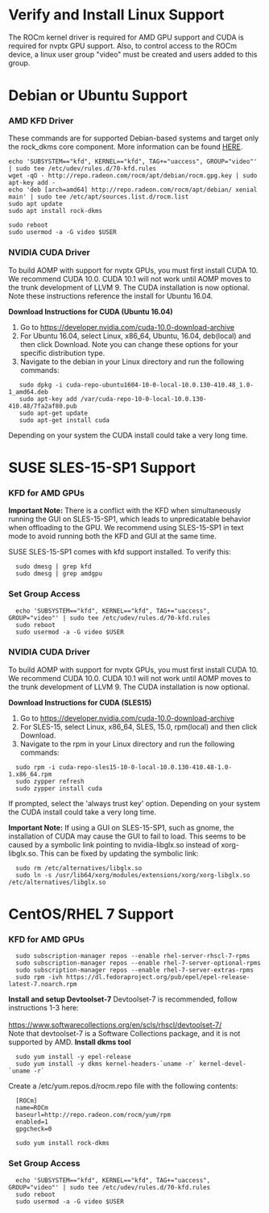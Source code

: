 # Verify and Install Linux Support 
The ROCm kernel driver is required for AMD GPU support and CUDA is required for nvptx GPU support.
Also, to control access to the ROCm device, a linux user group "video" must be created and users added to this group.

# Debian or Ubuntu Support
### AMD KFD Driver
These commands are for supported Debian-based systems and target only the rock_dkms core component. More information can be found [HERE](https://rocm.github.io/ROCmInstall.html#ubuntu-support---installing-from-a-debian-repository).
```
echo 'SUBSYSTEM=="kfd", KERNEL=="kfd", TAG+="uaccess", GROUP="video"' | sudo tee /etc/udev/rules.d/70-kfd.rules
wget -qO - http://repo.radeon.com/rocm/apt/debian/rocm.gpg.key | sudo apt-key add -
echo 'deb [arch=amd64] http://repo.radeon.com/rocm/apt/debian/ xenial main' | sudo tee /etc/apt/sources.list.d/rocm.list
sudo apt update
sudo apt install rock-dkms

sudo reboot
sudo usermod -a -G video $USER
```
### NVIDIA CUDA Driver
To build AOMP with support for nvptx GPUs, you must first install CUDA 10.  We recommend CUDA 10.0.  CUDA 10.1 will not work until AOMP moves to the trunk development of LLVM 9. The CUDA installation is now optional. Note these instructions reference the install for Ubuntu 16.04.

<b>Download Instructions for CUDA (Ubuntu 16.04)</b>
1. Go to https://developer.nvidia.com/cuda-10.0-download-archive
2. For Ubuntu 16.04, select Linux, x86_64, Ubuntu, 16.04, deb(local) and then click Download. Note you can change these options for your specific distribution type.
3. Navigate to the debian in your Linux directory and run the following commands:
```
   sudo dpkg -i cuda-repo-ubuntu1604-10-0-local-10.0.130-410.48_1.0-1_amd64.deb
   sudo apt-key add /var/cuda-repo-10-0-local-10.0.130-410.48/7fa2af80.pub
   sudo apt-get update
   sudo apt-get install cuda
```
Depending on your system the CUDA install could take a very long time.

# SUSE SLES-15-SP1 Support
### KFD for AMD GPUs
<b>Important Note:</b>
There is a conflict with the KFD when simultaneously running the GUI on SLES-15-SP1, which leads to unpredicatable behavior when offloading to the GPU. We recommend using SLES-15-SP1 in text mode to avoid running both the KFD and GUI at the same time.

SUSE SLES-15-SP1 comes with kfd support installed. To verify this:
```
  sudo dmesg | grep kfd
  sudo dmesg | grep amdgpu
```

### Set Group Access
```
  echo 'SUBSYSTEM=="kfd", KERNEL=="kfd", TAG+="uaccess", GROUP="video"' | sudo tee /etc/udev/rules.d/70-kfd.rules
  sudo reboot
  sudo usermod -a -G video $USER
```

### NVIDIA CUDA Driver
To build AOMP with support for nvptx GPUs, you must first install CUDA 10.  We recommend CUDA 10.0.  CUDA 10.1 will not work until AOMP moves to the trunk development of LLVM 9. The CUDA installation is now optional.

<b>Download Instructions for CUDA (SLES15)</b>
1. Go to https://developer.nvidia.com/cuda-10.0-download-archive
2. For SLES-15, select Linux, x86_64, SLES, 15.0, rpm(local) and then click Download.
3. Navigate to the rpm in your Linux directory and run the following commands:
```
  sudo rpm -i cuda-repo-sles15-10-0-local-10.0.130-410.48-1.0-1.x86_64.rpm
  sudo zypper refresh
  sudo zypper install cuda
```
If prompted, select the 'always trust key' option. Depending on your system the CUDA install could take a very long time.

<b>Important Note:</b>
If using a GUI on SLES-15-SP1, such as gnome, the installation of CUDA may cause the GUI to fail to load. This seems to be caused by a symbolic link pointing to nvidia-libglx.so instead of xorg-libglx.so. This can be fixed by updating the symbolic link:
```
  sudo rm /etc/alternatives/libglx.so
  sudo ln -s /usr/lib64/xorg/modules/extensions/xorg/xorg-libglx.so /etc/alternatives/libglx.so
```
# CentOS/RHEL 7 Support
### KFD for AMD GPUs
```
  sudo subscription-manager repos --enable rhel-server-rhscl-7-rpms
  sudo subscription-manager repos --enable rhel-7-server-optional-rpms
  sudo subscription-manager repos --enable rhel-7-server-extras-rpms
  sudo rpm -ivh https://dl.fedoraproject.org/pub/epel/epel-release-latest-7.noarch.rpm
```
<b>Install and setup Devtoolset-7</b>
Devtoolset-7 is recommended, follow instructions 1-3 here:<br><br>
https://www.softwarecollections.org/en/scls/rhscl/devtoolset-7/<br>
Note that devtoolset-7 is a Software Collections package, and it is not supported by AMD.
<b>Install dkms tool</b>
```
  sudo yum install -y epel-release
  sudo yum install -y dkms kernel-headers-`uname -r` kernel-devel-`uname -r`
```
Create a /etc/yum.repos.d/rocm.repo file with the following contents:
```
  [ROCm]
  name=ROCm
  baseurl=http://repo.radeon.com/rocm/yum/rpm
  enabled=1
  gpgcheck=0
```
```
  sudo yum install rock-dkms
```
### Set Group Access
```
  echo 'SUBSYSTEM=="kfd", KERNEL=="kfd", TAG+="uaccess", GROUP="video"' | sudo tee /etc/udev/rules.d/70-kfd.rules
  sudo reboot
  sudo usermod -a -G video $USER
```
